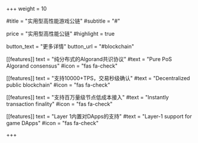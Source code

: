 +++
weight = 10

#title = "实用型高性能游戏公链"
#subtitle = "#"

price = "实用型高性能公链"
#highlight = true

button_text = "更多详情"
button_url = "#blockchain"

[[features]]
  text = "纯分布式的Algorand共识协议"
  #text = "Pure PoS Algorand consensus"
  #icon = "fas fa-check"

[[features]]
  text = "支持10000+TPS，交易秒级确认"
  #text = "Decentralized public blockchain"
  #icon = "fas fa-check"
  
[[features]]
  text = "支持百万量级节点低成本接入"
  #text = "Instantly transaction finality"
  #icon = "fas fa-check"
  
[[features]]
  text = "Layer 1内置对DApps的支持"
  #text = "Layer-1 support for game DApps"
  #icon = "fas fa-check"

+++
